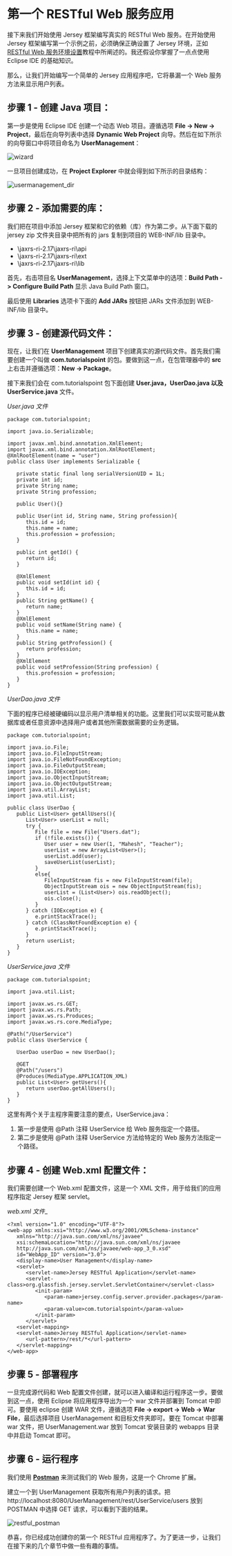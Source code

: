 # 第一个 RESTful Web 服务应用

接下来我们开始使用 Jersey 框架编写真实的 RESTful Web 服务。在开始使用 Jersey 框架编写第一个示例之前，必须确保正确设置了 Jersey 环境，正如 [RESTful Web 服务环境设置]()教程中所阐述的。我还假设你掌握了一点点使用 Eclipse IDE 的基础知识。

那么，让我们开始编写一个简单的 Jersey 应用程序吧，它将暴漏一个 Web 服务方法来显示用户列表。

## 步骤 1 - 创建 Java 项目：

第一步是使用 Eclipse IDE 创建一个动态 Web 项目。遵循选项 __File -> New -> Project__，最后在向导列表中选择 __Dynamic Web Project__ 向导。然后在如下所示的向导窗口中将项目命名为 __UserManagement__：

![wizard](images/wizard.jpg)

一旦项目创建成功，在 __Project Explorer__ 中就会得到如下所示的目录结构：

![usermanagement_dir](images/usermanagement_dir.jpg)

## 步骤 2 - 添加需要的库：

我们把在项目中添加 Jersey 框架和它的依赖（库）作为第二步。从下面下载的 jersey zip 文件夹目录中把所有的 jars 复制到项目的 WEB-INF/lib 目录中。

- \jaxrs-ri-2.17\jaxrs-ri\api
- \jaxrs-ri-2.17\jaxrs-ri\ext
- \jaxrs-ri-2.17\jaxrs-ri\lib

首先，右击项目名 __UserManagement__，选择上下文菜单中的选项：__Build Path -> Configure Build Path__ 显示 Java Build Path 窗口。

最后使用 __Libraries__ 选项卡下面的 __Add JARs__ 按钮把 JARs 文件添加到  WEB-INF/lib 目录中。

## 步骤 3 - 创建源代码文件：

现在，让我们在 __UserManagement__ 项目下创建真实的源代码文件。首先我们需要创建一个叫做 __com.tutorialspoint__ 的包。要做到这一点，在包管理器中的 __src__ 上右击并遵循选项：__New -> Package__。

接下来我们会在 com.tutorialspoint 包下面创建 __User.java，UserDao.java 以及 UserService.java__ 文件。

_User.java 文件_

```
package com.tutorialspoint;

import java.io.Serializable;

import javax.xml.bind.annotation.XmlElement;
import javax.xml.bind.annotation.XmlRootElement;
@XmlRootElement(name = "user")
public class User implements Serializable {

   private static final long serialVersionUID = 1L;
   private int id;
   private String name;
   private String profession;

   public User(){}
   
   public User(int id, String name, String profession){
      this.id = id;
      this.name = name;
      this.profession = profession;
   }

   public int getId() {
      return id;
   }

   @XmlElement
   public void setId(int id) {
      this.id = id;
   }
   public String getName() {
      return name;
   }
   @XmlElement
   public void setName(String name) {
      this.name = name;
   }
   public String getProfession() {
      return profession;
   }
   @XmlElement
   public void setProfession(String profession) {
      this.profession = profession;
   }		
}
```

_UserDao.java 文件_

下面的程序已经被硬编码以显示用户清单相关的功能。这里我们可以实现可能从数据库或者任意资源中选择用户或者其他所需数据需要的业务逻辑。

```
package com.tutorialspoint;

import java.io.File;
import java.io.FileInputStream;
import java.io.FileNotFoundException;
import java.io.FileOutputStream;
import java.io.IOException;
import java.io.ObjectInputStream;
import java.io.ObjectOutputStream;
import java.util.ArrayList;
import java.util.List;

public class UserDao {
   public List<User> getAllUsers(){
      List<User> userList = null;
      try {
         File file = new File("Users.dat");
         if (!file.exists()) {
            User user = new User(1, "Mahesh", "Teacher");
            userList = new ArrayList<User>();
            userList.add(user);
            saveUserList(userList);		
         }
         else{
            FileInputStream fis = new FileInputStream(file);
            ObjectInputStream ois = new ObjectInputStream(fis);
            userList = (List<User>) ois.readObject();
            ois.close();
         }
      } catch (IOException e) {
         e.printStackTrace();
      } catch (ClassNotFoundException e) {
         e.printStackTrace();
      }		
      return userList;
   } 
}
```

_UserService.java 文件_

```
package com.tutorialspoint;

import java.util.List;

import javax.ws.rs.GET;
import javax.ws.rs.Path;
import javax.ws.rs.Produces;
import javax.ws.rs.core.MediaType;

@Path("/UserService")
public class UserService {

   UserDao userDao = new UserDao();

   @GET
   @Path("/users")
   @Produces(MediaType.APPLICATION_XML)
   public List<User> getUsers(){
      return userDao.getAllUsers();
   }	
}
```

这里有两个关于主程序需要注意的要点，UserService.java：

1. 第一步是使用 @Path 注释 UserService 给 Web 服务指定一个路径。
2. 第二步是使用 @Path 注释 UserService 方法给特定的 Web 服务方法指定一个路径。

## 步骤 4 - 创建 Web.xml 配置文件：

我们需要创建一个 Web.xml 配置文件，这是一个 XML 文件，用于给我们的应用程序指定 Jersey 框架 servlet。

_web.xml 文件__

```
<?xml version="1.0" encoding="UTF-8"?>
<web-app xmlns:xsi="http://www.w3.org/2001/XMLSchema-instance" 
   xmlns="http://java.sun.com/xml/ns/javaee" 
   xsi:schemaLocation="http://java.sun.com/xml/ns/javaee 
   http://java.sun.com/xml/ns/javaee/web-app_3_0.xsd" 
   id="WebApp_ID" version="3.0">
   <display-name>User Management</display-name>
   <servlet>
      <servlet-name>Jersey RESTful Application</servlet-name>
      <servlet-class>org.glassfish.jersey.servlet.ServletContainer</servlet-class>
         <init-param>
            <param-name>jersey.config.server.provider.packages</param-name>
            <param-value>com.tutorialspoint</param-value>
         </init-param>
      </servlet>
   <servlet-mapping>
   <servlet-name>Jersey RESTful Application</servlet-name>
      <url-pattern>/rest/*</url-pattern>
   </servlet-mapping>  
</web-app>
```

## 步骤 5 - 部署程序

一旦完成源代码和 Web 配置文件创建，就可以进入编译和运行程序这一步。要做到这一点，使用 Eclipse 将应用程序导出为一个 war 文件并部署到 Tomcat 中即可。要使用 eclipse 创建 WAR 文件，遵循选项 __File -> export -> Web -> War File__，最后选择项目 UserManagement 和目标文件夹即可。要在 Tomcat 中部署 war 文件，把 UserManagement.war 放到 Tomcat 安装目录的 webapps 目录中并启动 Tomcat 即可。

## 步骤 6 - 运行程序

我们使用 __[Postman](http://www.getpostman.com/)__ 来测试我们的 Web 服务，这是一个 Chrome 扩展。

建立一个到 UserManagement 获取所有用户列表的请求。把 http://localhost:8080/UserManagement/rest/UserService/users 放到 POSTMAN 中选择 GET 请求，可以看到下面的结果。

![restful_postman](images/restful_postman.jpg)

恭喜，你已经成功创建你的第一个 RESTful 应用程序了。为了更进一步，让我们在接下来的几个章节中做一些有趣的事情。